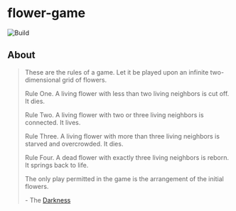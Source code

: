 # flower-game

![Build](https://github.com/d-costa/flower-game/actions/workflows/deploy.yaml/badge.svg)

## About

> These are the rules of a game. Let it be played upon an infinite two-dimensional grid of flowers.
>
> Rule One. A living flower with less than two living neighbors is cut off. It dies.
>
> Rule Two. A living flower with two or three living neighbors is connected. It lives.
>
> Rule Three. A living flower with more than three living neighbors is starved and overcrowded. It dies.
>
> Rule Four. A dead flower with exactly three living neighbors is reborn. It springs back to life.
>
> The only play permitted in the game is the arrangement of the initial flowers.
>
> \- The [Darkness](https://www.ishtar-collective.net/entries/the-flower-game)
